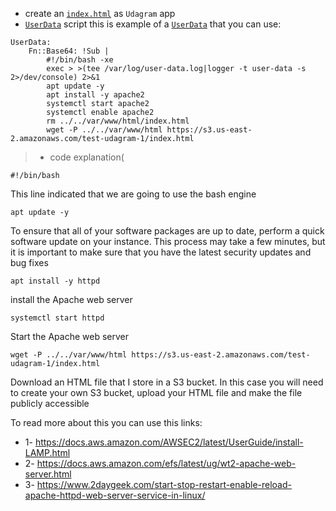* create an [`index.html`](./index.html) as `Udagram` app
* [`UserData`](./script.yml) script this is example of a [`UserData`](./script.yml) that you can use:
```
UserData: 
    Fn::Base64: !Sub |
        #!/bin/bash -xe
        exec > >(tee /var/log/user-data.log|logger -t user-data -s 2>/dev/console) 2>&1
        apt update -y
        apt install -y apache2
        systemctl start apache2
        systemctl enable apache2
        rm ../../var/www/html/index.html
        wget -P ../../var/www/html https://s3.us-east-2.amazonaws.com/test-udagram-1/index.html
  ```

> * code explanation(

    #!/bin/bash
This line indicated that we are going to use the bash engine

    apt update -y
To ensure that all of your software packages are up to date, perform a quick software update on your instance. This process may take a few minutes, but it is important to make sure that you have the latest security updates and bug fixes

    apt install -y httpd
install the Apache web server

    systemctl start httpd
Start the Apache web server

    wget -P ../../var/www/html https://s3.us-east-2.amazonaws.com/test-udagram-1/index.html
Download an HTML file that I store in a S3 bucket. In this case you will need to create your own S3 bucket, upload your HTML file and make the file publicly accessible

To read more about this you can use this links:
* 1- https://docs.aws.amazon.com/AWSEC2/latest/UserGuide/install-LAMP.html
* 2- https://docs.aws.amazon.com/efs/latest/ug/wt2-apache-web-server.html
* 3- https://www.2daygeek.com/start-stop-restart-enable-reload-apache-httpd-web-server-service-in-linux/

